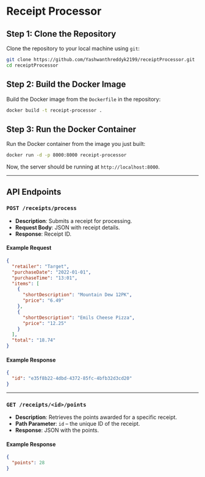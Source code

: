 # Receipt Processor

## Step 1: Clone the Repository

Clone the repository to your local machine using `git`:

```bash
git clone https://github.com/Yashwanthreddyk2199/receiptProcessor.git
cd receiptProcessor
```

## Step 2: Build the Docker Image

Build the Docker image from the `Dockerfile` in the repository:

```bash
docker build -t receipt-processor .
```

## Step 3: Run the Docker Container

Run the Docker container from the image you just built:

```bash
docker run -d -p 8000:8000 receipt-processor
```

Now, the server should be running at `http://localhost:8000`.

---

## API Endpoints

### `POST /receipts/process`

- **Description**: Submits a receipt for processing.
- **Request Body**: JSON with receipt details.
- **Response**: Receipt ID.

#### Example Request

```json
{
  "retailer": "Target",
  "purchaseDate": "2022-01-01",
  "purchaseTime": "13:01",
  "items": [
    {
      "shortDescription": "Mountain Dew 12PK",
      "price": "6.49"
    },
    {
      "shortDescription": "Emils Cheese Pizza",
      "price": "12.25"
    }
  ],
  "total": "18.74"
}
```

#### Example Response

```json
{
  "id": "e35f8b22-4dbd-4372-85fc-4bfb32d3cd20"
}
```

---

### `GET /receipts/<id>/points`

- **Description**: Retrieves the points awarded for a specific receipt.
- **Path Parameter**: `id` – the unique ID of the receipt.
- **Response**: JSON with the points.

#### Example Response

```json
{
  "points": 28
}

